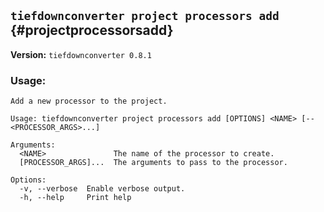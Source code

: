 ## `tiefdownconverter project processors add` {#projectprocessorsadd}

**Version:** `tiefdownconverter 0.8.1`

### Usage:
```
Add a new processor to the project.

Usage: tiefdownconverter project processors add [OPTIONS] <NAME> [-- <PROCESSOR_ARGS>...]

Arguments:
  <NAME>               The name of the processor to create.
  [PROCESSOR_ARGS]...  The arguments to pass to the processor.

Options:
  -v, --verbose  Enable verbose output.
  -h, --help     Print help
```

